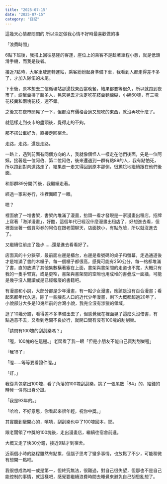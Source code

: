 ```yaml
---
title: "2025-07-15"
date: "2025-07-15"
category: "日記"
---
```


這幾天心情都悶悶的
所以決定做我心情不好時最喜歡做的事

「浪費時間」

6點下班後，我搭上回往基隆的客運，座位上的乘客不是趁著車程小憩，就是低頭滑手機，而我是後者。

接近7點時，大客車駛進轉運站，乘客紛紛起身準備下車，我看到人都走得差不多了，才加入隊伍的末尾。

下車後，原本想去二信循環站那邊找東西當晚餐，結果都要等很久，所以就跑到夜市了，螃蟹羹排了超多人，晃來晃去才決定吃花枝羹麵線糊，小碗60塊，有三塊花枝羹和兩塊花枝，還不錯。

之後又在夜市閒晃了一下，但都沒有價格合適又想吃的東西，就沒再吃什麼了。

就這樣走到夜市的盡頭後，覺得走的不夠。

那不搭公車好ㄌ，直接走回宿舍。

走路，走路，還是走路。

一路上，遇到前面有同個方向的人，我就像個怪人一樣走在他們後面，先是一位阿姨，接著是一位阿伯、第二位阿伯，後來還遇到一群有點89的人，我有點怕死，所以跑到對向道路走了，結果走一走又得回到原本那側，很尷尬地繼續跟在他們後面。

和那群89分開(?)後，我繼續走著。

經過一家彩券行，往裡面瞄了一眼。

嗯？

裡面放了一堆書架，書架內堆滿了漫畫，抬頭一看才發現是一家漫畫出租店，招牌上寫著「海洋漫畫」，好酷，這個年代已經沒什麼漫畫出租店了，好想進去看，但裡面坐著一個買彩券的阿伯在跟老闆聊天，店面狹小，有點危險，所以就沒進去了。

又繼續往前走了幾步......還是進去看看好了。

店面真的十分狹窄，最前面左邊是櫃台，右邊是看號碼的桌子和螢幕，走過通道後才是堆滿了書的木櫃子，每一個櫃子都很高，感覺可能有250公分，每一格都堆滿了書，直的放滿了其他集數橫著塞在上面，書架與書架間的走道也不寬，大概只有我的一隻手臂寬，或是更窄，書架與書架間的空隙也用成堆的書疊成一面牆，可能是幾乎沒人閱讀或是已經報廢的書籍吧。

有漫畫和小說，大部分都是少年漫畫，有一點少女漫畫，應該是沒有百合漫畫；看起來都年代久遠，除了一些膾炙人口的近代少年漫畫，剩下大概都超過20年了，小說部分大多是10幾年前的台灣小說，我完全沒有涉獵的領域。

逛了10幾分鐘，看得差不多準備出去了，但感覺我在裡面晃了這麼久沒借書，有點過意不去，又看到老闆不良於行，就開口問有沒有100塊的刮刮樂。

「請問有100塊的刮刮樂嗎？」

「喔，100塊的在這邊。」老闆看了我一眼「但是小朋友不能自己買刮刮樂喔」

「我18了」

「喔......等等要看證件喔。」

「好。」

我從背包拿出100塊，看了角落的100塊刮刮樂，挑了一張尾數「84」的，給錢的時候一併亮出身分證。

「我是93年的。」

「哈哈，不好意思，你看起來很年輕，祝你中獎。」

其實聽到蠻開心的，嘻嘻，刮刮樂也中了100塊回本，耶。

跟老闆領了中獎的100塊後，走出漫畫店，繼續往宿舍前進。

大概又走了快30分鐘，接近9點才到宿舍。

近兩個小時的路程雖然有點累，但腦子思考了蠻多事情，也放鬆了不少，可能稍微有想開一點吧。

我很想成為唯一或是第一，但終究無法，很難過，對自己很失望，但那也不是自己能控制的事情，就這樣吧，感覺要繼續浪費時間去睡覺來避免自己胡思亂想了。 